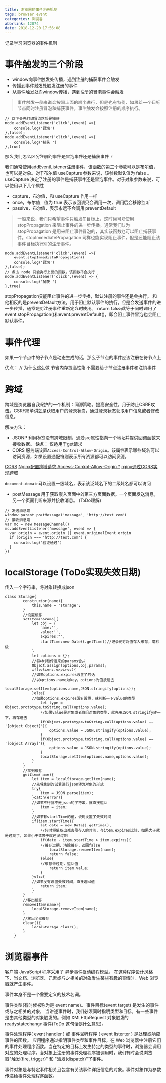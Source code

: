 ```yaml
---
title: 浏览器的事件注册机制
tags: browser event
categories: 浏览器
abbrlink: 12074
date: 2018-12-20 17:56:08
---
```


记录学习浏览器的事件机制

<!-- more -->

# 事件触发的三个阶段

* window向事件触发处传播，遇到注册的捕获事件会触发
* 传播到事件触发处触发注册的事件
* 从事件触发处向window传播，遇到注册的冒泡事件会触发

>事件触发一般来说会按照上面的顺序进行，但是也有特例，如果给一个目标节点同时注册冒泡和捕获事件，事件触发会按照注册的顺序执行。

```
// 以下会先打印冒泡然后是捕获
node.addEventListener('click',(event) =>{
    console.log('冒泡')
},false);
node.addEventListener('click',(event) =>{
    console.log('捕获 ')
},true)
```

那么我们怎么区分注册的事件是冒泡事件还是捕获事件？

我们通常使用addEventListener注册事件，该函数的第三个参数可以是布尔值，也可以是对象。对于布尔值 useCapture 参数来说，该参数默认值为 false 。useCapture 决定了注册的事件是捕获事件还是冒泡事件。对于对象参数来说，可以使用以下几个属性

* capture，布尔值，和 useCapture 作用一样
* once，布尔值，值为 true 表示该回调只会调用一次，调用后会移除监听
* passive，布尔值，表示永远不会调用 preventDefault

>一般来说，我们只希望事件只触发在目标上，这时候可以使用 stopPropagation 来阻止事件的进一步传播。通常我们认为 stopPropagation 是用来阻止事件冒泡的，其实该函数也可以阻止捕获事件。stopImmediatePropagation 同样也能实现阻止事件，但是还能阻止该事件目标执行别的注册事件。

```
node.addEventListener('click',(event) =>{
    event.stopImmediatePropagation()
    console.log('冒泡')
},false);
// 点击 node 只会执行上面的函数，该函数不会执行
node.addEventListener('click',(event) => {
    console.log('捕获 ')
},true)
```

stopPropagation只能阻止事件的进一步传播，默认注册的事件还是会执行。
和他相反的是preventDefault方法，用于阻止默认事件的执行，但是会发送事件的进一步传播，通常是对注册事件重新定义时使用。
return false;就等于同时调用了event.stopPropagation()和event.preventDefault()，即会阻止事件冒泡也会阻止默认事件。

# 事件代理

如果一个节点中的子节点是动态生成的话，那么子节点的事件应该注册在符节点上

优点： // 为什么这么做
节省内存提高性能
不需要给子节点注册事件和注销事件

# 跨域

跨域是浏览器自我保护的一个机制：同源策略。提高安全性，用于防止CSRF攻击。CSRF简单讲就是获取用户的登录状态，通过登录状态获取用户信息或者修改信息。

解决方法：
* JSONP 利用<scrtipt>标签没有跨域限制，通过src属性指向一个地址并提供回调函数来接收数据。
缺点： 仅适用于get请求
* CORS 服务端设置`Access-Control-Allow-Origin`。该属性表示哪些域名可以访问资源，如果设置通配符则表示所有资源都可以访问资源。

[CORS](https://developer.mozilla.org/zh-CN/docs/Web/HTTP/Access_control_CORS)
[Nginx配置跨域请求 Access-Control-Allow-Origin *](https://segmentfault.com/a/1190000012550346?utm_source=tag-newest)
[nginx通过CORS实现跨域](https://www.cnblogs.com/sunmmi/articles/5956554.html)

`document.domain`可以设置一级域名，表示该泛域名下的二级域名都可以访问

* postMessage 用于获取嵌入页面中的第三方页面数据。一个页面发送消息，另一个页面判断来源并接收消息。 (ToDo理解)
```
// 发送消息端
window.parent.postMessage('message', 'http://test.com')
// 接收消息端
var mc = new MessageChannel()
mc.addEventListener('message', event => {
  var origin = event.origin || event.originalEvent.origin
  if (origin === 'http://test.com') {
    console.log('验证通过')
  }
})
```

# localStorage (ToDo实现失效日期)
传入一个字符串，将对象转换成json
```
class Storage{
        constructor(name){
            this.name = 'storage';
        }
        //设置缓存
        setItem(params){
            let obj = {
                name:'',
                value:'',
                expires:"",
                startTime:new Date().getTime()//记录何时将值存入缓存，毫秒级
            }
            let options = {};
            //将obj和传进来的params合并
            Object.assign(options,obj,params);
            if(options.expires){
            //如果options.expires设置了的话
            //以options.name为key，options为值放进去
                localStorage.setItem(options.name,JSON.stringify(options));
            }else{
            //如果options.expires没有设置，就判断一下value的类型
               	let type = Object.prototype.toString.call(options.value);
               	//如果value是对象或者数组对象的类型，就先用JSON.stringify转一下，再存进去
                if(Object.prototype.toString.call(options.value) == '[object Object]'){
                    options.value = JSON.stringify(options.value);
                }
                if(Object.prototype.toString.call(options.value) == '[object Array]'){
                    options.value = JSON.stringify(options.value);
                }
                localStorage.setItem(options.name,options.value);
            }
        }
        //拿到缓存
        getItem(name){
            let item = localStorage.getItem(name);
            //先将拿到的试着进行json转为对象的形式
            try{
                item = JSON.parse(item);
            }catch(error){
            //如果不行就不是json的字符串，就直接返回
                item = item;
            }
            //如果有startTime的值，说明设置了失效时间
            if(item.startTime){
                let date = new Date().getTime();
                //何时将值取出减去刚存入的时间，与item.expires比较，如果大于就是过期了，如果小于或等于就还没过期
                if(date - item.startTime > item.expires){
                //缓存过期，清除缓存，返回false
                    localStorage.removeItem(name);
                    return false;
                }else{
                //缓存未过期，返回值
                    return item.value;
                }
            }else{
            //如果没有设置失效时间，直接返回值
                return item;
            }
        }
        //移出缓存
        removeItem(name){
            localStorage.removeItem(name);
        }
        //移出全部缓存
        clear(){
            localStorage.clear();
        }
    }
```

# 浏览器事件

客户端 JavaScript 程序采用了 异步事件驱动编程模型。
在这种程序设计风格下，当文档、浏览器、元素或与之相关的对象发生某些有趣的事情时，Web 浏览器就产生事件。

事件本身不是一个需要定义的技术名词。

事件类型(有时候被称为是 event name)。
事件目标(event target) 是发生的事件或与之相关的对象。
当讲述事件时，我们必须同时指明类型和目标。有一些事件是由其他类型的对象触发的。例如 XMLHttpRequest 对象触发的 readystatechange 事件(ToDo 这句话是什么意思)。

事件处理程序( event handler ) 或 事件监听程序 ( event listenter ) 是处理或响应事件的函数。
应用程序通过指明事件类型和事件目标，在 Web 浏览器中注册它们的事件处理程序函数。当在特定的目标上发生特定的类型的事件时，浏览器会调用对应的处理程序。当对象上注册的事件处理程序被调用时，我们有时会说浏览器"触发(fire, trigger)" 和 "派发(dispatch)"了事件。

事件对象是与特定事件相关且包含有关该事件详细信息的对象。事件对象作为参数传递给事件处理程序函数。
